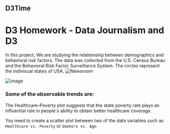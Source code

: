 ## D3Time

# D3 Homework - Data Journalism and D3
In this project, We are studying the relationship between demographics and behavioral risk factors. The data was collected from the U.S. Census Bureau and the Behavioral Risk Factor Surveillance System. The circles represent the indivisual states of USA.
![Newsroom](https://media.giphy.com/media/v2xIous7mnEYg/giphy.gif)




![image](https://user-images.githubusercontent.com/57304123/89097691-fb6c7b80-d395-11ea-9429-c106b3a23eae.png)

### Some of the observable trends are:

The Healthcare-Poverty plot suggests that the state poverty rate plays an influential role in people's ability to obtain better healthcare coverage.

You need to create a scatter plot between two of the data variables such as `Healthcare vs. Poverty` or `Smokers vs. Age`.







